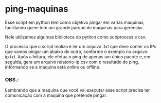 # ping-maquinas

Esse script em python tem como objetivo pingar em varias maquinas, facilitando quem tem um grande parque de maquinas para gerenciar.

Nele utilizamos algumas biblioteca do python como subprocess e csv.

O processo que o script realiza é ler um arquivo .txt que deve conter os IPs que vamos pingar um abaixo do outro, conforme o exemplo no arquivo ip.txt. Após a leitura, ele efetua o ping de apenas um único pacote e, em seguida, gera um arquivo relatorio-ip.csv com o resultado do ping, informando se a máquina está online ou offline.

### OBS.:
Lembrando que a maquina que você vai executar esse script precisa ter comunicação com a maquina que pretende pingar.
